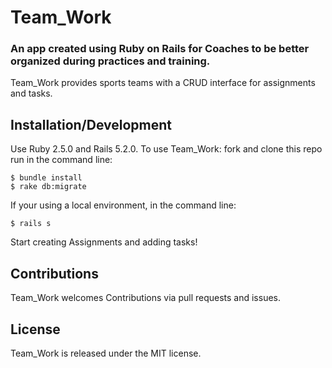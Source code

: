 # Team_Work
### An app created using Ruby on Rails for Coaches to be better organized during practices and training. 

Team_Work provides sports teams with a CRUD interface for assignments and tasks.

## Installation/Development

Use Ruby 2.5.0 and Rails 5.2.0.
To use Team_Work:
fork and clone this repo
run in the command line:

```
$ bundle install
$ rake db:migrate
```

If your using a local environment, in the command line:

```
$ rails s
```
Start creating Assignments and adding tasks!

## Contributions

Team_Work welcomes Contributions via pull requests and issues.

## License

Team_Work is released under the MIT license.
